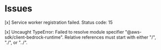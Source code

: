 # Issues

[x] Service worker registration failed. Status code: 15

[x] Uncaught TypeError: Failed to resolve module specifier "@aws-sdk/client-bedrock-runtime". Relative references must start with either "/", "./", or "../".